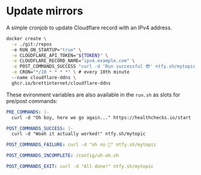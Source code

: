 # Update mirrors

A simple cronjob to update Cloudflare record with an IPv4 address.

```sh
docker create \
  -v ./git:/repos
  -e RUN_ON_STARTUP="true" \
  -e CLOUDFLARE_API_TOKEN="${TOKEN}" \
  -e CLOUDFLARE_RECORD_NAME="ipv4.example.com" \
  -e POST_COMMANDS_SUCCESS "curl -d 'Run successful 😎' ntfy.sh/mytopic" \
  -e CRON="*/10 * * * *" \ # every 10th minute
  --name cloudflare-ddns \
  ghcr.io/brettinternet/cloudflare-ddns
```

These evironment variables are also available in the `run.sh` as slots for pre/post commands:

```yaml
PRE_COMMANDS: |-
  curl -d "Oh boy, here we go again..." https://healthchecks.io/start

POST_COMMANDS_SUCCESS: |-
  curl -d "Woah it actually worked!" ntfy.sh/mytopic

POST_COMMANDS_FAILURE: curl -d "oh no 🫨" ntfy.sh/mytopic

POST_COMMANDS_INCOMPLETE: /config/uh-oh.sh

POST_COMMANDS_EXIT: curl -d "All done!" ntfy.sh/mytopic
```

